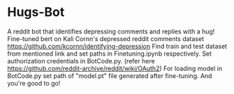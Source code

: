 # Hugs-Bot
A reddit bot that identifies depressing comments and replies with a hug! Fine-tuned bert on Kali Cornn's depressed reddit comments dataset https://github.com/kcornn/identifying-depression
Find train and test dataset from mentioned link and set paths in Finetuning.ipynb respectively. Set authorization credentials in BotCode.py. 
(refer here https://github.com/reddit-archive/reddit/wiki/OAuth2)
For loading model in BotCode.py set path of "model.pt" file generated after fine-tuning.
And you're good to go!
